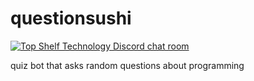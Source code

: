 # questionsushi
<p>
    <a href="https://discord.gg/XyhP8uYPTS">
        <img alt="Top Shelf Technology Discord chat room" src="https://img.shields.io/discord/1047662403338387546?color=%23738ADB&label=TopShelfTechnology&logo=Discord&logoColor=white" />
    </a>
</p>
quiz bot that asks random questions about programming

